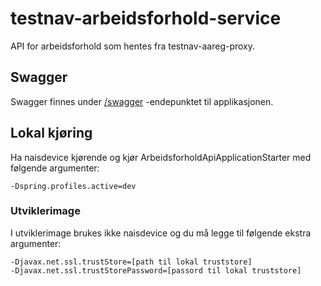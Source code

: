 # testnav-arbeidsforhold-service
API for arbeidsforhold som hentes fra testnav-aareg-proxy.

## Swagger
Swagger finnes under [/swagger](https://testnav-arbeidsforhold-service.intern.dev.nav.no/swagger) -endepunktet til applikasjonen.

## Lokal kjøring
Ha naisdevice kjørende og kjør ArbeidsforholdApiApplicationStarter med følgende argumenter:
```
-Dspring.profiles.active=dev
```

### Utviklerimage
I utviklerimage brukes ikke naisdevice og du må legge til følgende ekstra argumenter:
```
-Djavax.net.ssl.trustStore=[path til lokal truststore]
-Djavax.net.ssl.trustStorePassword=[passord til lokal truststore]
```